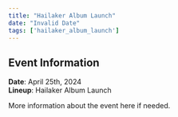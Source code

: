 ```yaml
---
title: "Hailaker Album Launch"
date: "Invalid Date"
tags: ['hailaker_album_launch']
---
```


## Event Information

**Date**: April 25th, 2024  
**Lineup**: Hailaker Album Launch

More information about the event here if needed.
